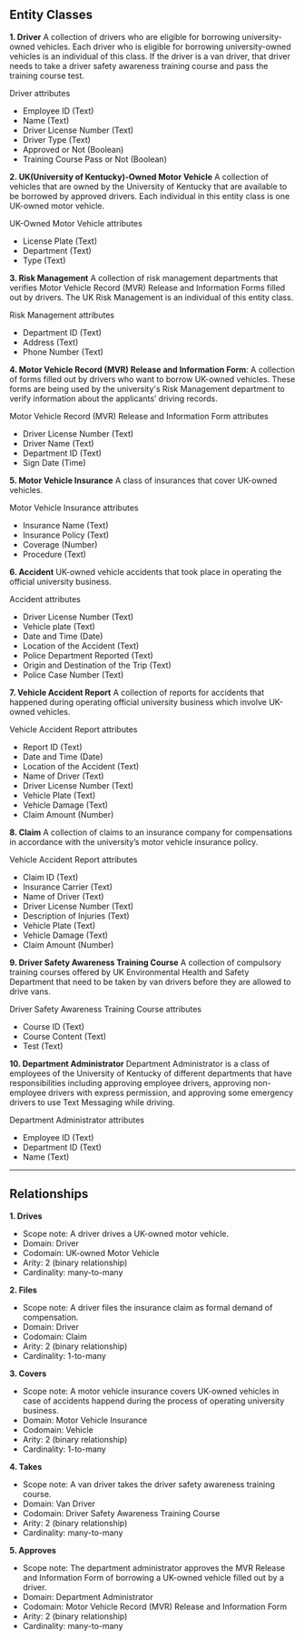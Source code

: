 ## Entity Classes

**1. Driver** 
A collection of drivers who are eligible for borrowing university-owned vehicles. Each driver who is eligible for borrowing university-owned vehicles is an individual of this class. If the driver is a van driver, that driver needs to take a driver safety awareness training course and pass the training course test.

Driver attributes
* Employee ID (Text)
* Name (Text)
* Driver License Number (Text)
* Driver Type (Text)
* Approved or Not (Boolean)
* Training Course Pass or Not (Boolean)

**2. UK(University of Kentucky)-Owned Motor Vehicle**
A collection of vehicles that are owned by the University of Kentucky that are available to be borrowed by approved drivers. Each individual in this entity class is one UK-owned motor vehicle.

UK-Owned Motor Vehicle attributes
* License Plate (Text)
* Department (Text)
* Type (Text)

**3. Risk Management**
A collection of risk management departments that verifies Motor Vehicle Record (MVR) Release and Information Forms filled out by drivers. The UK Risk Management is an individual of this entity class.

Risk Management attributes
* Department ID (Text)
* Address (Text)
* Phone Number (Text)

**4. Motor Vehicle Record (MVR) Release and Information Form**:
A collection of forms filled out by drivers who want to borrow UK-owned vehicles. These forms are being used by the university's Risk Management department to verify information about the applicants’ driving records.

Motor Vehicle Record (MVR) Release and Information Form attributes
* Driver License Number (Text)
* Driver Name (Text)
* Department ID (Text) 
* Sign Date (Time)

**5. Motor Vehicle Insurance**
A class of insurances that cover UK-owned vehicles.

Motor Vehicle Insurance attributes
* Insurance Name (Text)
* Insurance Policy (Text)
* Coverage (Number)
* Procedure (Text)

**6. Accident**
UK-owned vehicle accidents that took place in operating the official university business.

Accident attributes
* Driver License Number (Text)
* Vehicle plate (Text)
* Date and Time (Date)
* Location of the Accident (Text)
* Police Department Reported (Text)
* Origin and Destination of the Trip (Text)
* Police Case Number (Text)

**7. Vehicle Accident Report**
A collection of reports for accidents that happened during operating official university business which involve UK-owned vehicles.

Vehicle Accident Report attributes
* Report ID (Text)
* Date and Time (Date)
* Location of the Accident (Text)
* Name of Driver (Text)
* Driver License Number (Text)
* Vehicle Plate (Text)
* Vehicle Damage (Text)
* Claim Amount (Number)

**8. Claim**
A collection of claims to an insurance company for compensations in accordance with the university’s motor vehicle insurance policy.

Vehicle Accident Report attributes
* Claim ID (Text)
* Insurance Carrier (Text)
* Name of Driver (Text)
* Driver License Number (Text)
* Description of Injuries (Text)
* Vehicle Plate (Text)
* Vehicle Damage (Text)
* Claim Amount (Number)

**9. Driver Safety Awareness Training Course**
A collection of compulsory training courses offered by UK Environmental Health and Safety Department that need to be taken by van drivers before they are allowed to drive vans.

Driver Safety Awareness Training Course attributes
* Course ID (Text)
* Course Content (Text)
* Test (Text)

**10. Department Administrator**
Department Administrator is a class of employees of the University of Kentucky of different departments that have responsibilities including approving employee drivers, approving non-employee drivers with express permission, and approving some emergency drivers to use Text Messaging while driving.

Department Administrator attributes
* Employee ID (Text)
* Department ID (Text)
* Name (Text)

***

## Relationships
**1. Drives**
* Scope note: A driver drives a UK-owned motor vehicle.
* Domain: Driver
* Codomain: UK-owned Motor Vehicle
* Arity: 2 (binary relationship) 
* Cardinality: many-to-many

**2. Files**
* Scope note: A driver files the insurance claim as formal demand of compensation.
* Domain: Driver
* Codomain: Claim
* Arity: 2 (binary relationship)
* Cardinality: 1-to-many

**3. Covers**
* Scope note: A motor vehicle insurance covers UK-owned vehicles in case of accidents happend during the process of operating university business. 
* Domain: Motor Vehicle Insurance
* Codomain: Vehicle
* Arity: 2 (binary relationship) 
* Cardinality: 1-to-many

**4. Takes**
* Scope note: A van driver takes the driver safety awareness training course.
* Domain: Van Driver
* Codomain: Driver Safety Awareness Training Course
* Arity: 2 (binary relationship)
* Cardinality: many-to-many 

**5. Approves**
* Scope note: The department administrator approves the MVR Release and Information Form of borrowing a UK-owned vehicle filled out by a driver.
* Domain: Department Administrator
* Codomain: Motor Vehicle Record (MVR) Release and Information Form
* Arity: 2 (binary relationship) 
* Cardinality: many-to-many
